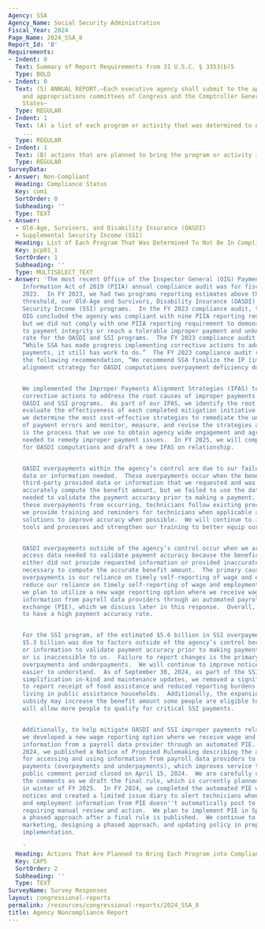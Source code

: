 ```yaml
---
Agency: SSA
Agency_Name: Social Security Administration
Fiscal_Year: 2024
Page_Name: 2024_SSA_8
Report_Id: '8'
Requirements:
- Indent: 0
  Text: Summary of Report Requirements from 31 U.S.C. § 3353(b)5
  Type: BOLD
- Indent: 0
  Text: (5) ANNUAL REPORT.—Each executive agency shall submit to the appropriate authorizing
    and appropriations committees of Congress and the Comptroller General of the United
    States—
  Type: REGULAR
- Indent: 1
  Text: (A) a list of each program or activity that was determined to not be in compliance
    ...
  Type: REGULAR
- Indent: 1
  Text: (B) actions that are planned to bring the program or activity into compliance.
  Type: REGULAR
SurveyData:
- Answer: Non-Compliant
  Heading: Compliance Status
  Key: com1
  SortOrder: 0
  Subheading: ''
  Type: TEXT
- Answer:
  - Old-Age, Survivors, and Disability Insurance (OASDI)
  - Supplemental Security Income (SSI)
  Heading: List of Each Program That Was Determined To Not Be In Compliance
  Key: pcp01_1
  SortOrder: 1
  Subheading: ''
  Type: MULTISELECT_TEXT
- Answer: 'The most recent Office of the Inspector General (OIG) Payment Integrity
    Information Act of 2019 (PIIA) annual compliance audit was for fiscal year (FY)
    2023.  In FY 2023, we had two programs reporting estimates above the statutory
    threshold, our Old-Age and Survivors, Disability Insurance (OASDI) and Supplemental
    Security Income (SSI) programs.  In the FY 2023 compliance audit, the Social Security
    OIG concluded the agency was compliant with nine PIIA reporting requirements,
    but we did not comply with one PIIA reporting requirement to demonstrate improvements
    to payment integrity or reach a tolerable improper payment and unknown payment
    rate for the OASDI and SSI programs.  The FY 2023 compliance audit report stated,
    “While SSA has made progress implementing corrective actions to address improper
    payments, it still has work to do.”  The FY 2023 compliance audit report included
    the following recommendation, “We recommend SSA finalize the IP [improper payments]
    alignment strategy for OASDI computations overpayment deficiency dollars.”


    We implemented the Improper Payments Alignment Strategies (IPAS) to focus on our
    corrective actions to address the root causes of improper payments in both the
    OASDI and SSI programs.  As part of our IPAS, we identify the root causes and
    evaluate the effectiveness of each completed mitigation initiative.  Additionally,
    we determine the most cost-effective strategies to remediate the underlying causes
    of payment errors and monitor, measure, and revise the strategies as needed.  IPAS
    is the process that we use to obtain agency wide engagement and agreement on actions
    needed to remedy improper payment issues.  In FY 2025, we will complete the IPAS
    for OASDI computations and draft a new IPAS on relationship.


    OASDI overpayments within the agency’s control are due to our failure to access
    data or information needed.  These overpayments occur when the beneficiary or
    third-party provided data or information that we requested and was necessary to
    accurately compute the benefit amount, but we failed to use the data or information
    needed to validate the payment accuracy prior to making a payment.  To prevent
    these overpayments from occurring, technicians follow existing procedures, and
    we provide training and reminders for technicians when applicable and automation
    solutions to improve accuracy when possible.  We will continue to improve technician
    tools and processes and strengthen our training to better equip our workforce.


    OASDI overpayments outside of the agency’s control occur when we are unable to
    access data needed to validate payment accuracy because the beneficiary or a third-party
    either did not provide requested information or provided inaccurate information
    necessary to compute the accurate benefit amount.  The primary cause of these
    overpayments is our reliance on timely self-reporting of wage and employment.  To
    reduce our reliance on timely self-reporting of wage and employment information,
    we plan to utilize a new wage reporting option where we receive wage and employment
    information from payroll data providers through an automated payroll information
    exchange (PIE), which we discuss later in this response.  Overall, we continue
    to have a high payment accuracy rate.


    For the SSI program, of the estimated $5.6 billion in SSI overpayments, approximately
    $5.3 billion was due to factors outside of the agency’s control because the data
    or information to validate payment accuracy prior to making payment does not exist
    or is inaccessible to us.  Failure to report changes is the primary cause of both
    overpayments and underpayments.  We will continue to improve notices to make it
    easier to understand.  As of September 30, 2024, as part of the SSI regulation
    simplification in-kind and maintenance updates, we removed a significant burden
    to report receipt of food assistance and reduced reporting burdens for individuals
    living in public assistance households.  Additionally, the expansion of the rental
    subsidy may increase the benefit amount some people are eligible to receive and
    will allow more people to qualify for critical SSI payments.


    Additionally, to help mitigate OASDI and SSI improper payments related to wages,
    we developed a new wage reporting option where we receive wage and employment
    information from a payroll data provider through an automated PIE.  In February
    2024, we published a Notice of Proposed Rulemaking describing the agency’s plans
    for accessing and using information from payroll data providers to reduce improper
    payments (overpayments and underpayments), which improves service to customers.  The
    public comment period closed on April 15, 2024.  We are carefully considering
    the comments as we draft the final rule, which is currently planned for publication
    in winter of FY 2025.  In FY 2024, we completed the automated PIE wage reporting
    notices and created a limited issue diary to alert technicians when incoming wage
    and employment information from PIE doesn''t automatically post to the SSI record,
    requiring manual review and action.  We plan to implement PIE in Spring 2025 through
    a phased approach after a final rule is published.  We continue to work on training,
    marketing, designing a phased approach, and updating policy in preparation for
    implementation.

    '
  Heading: Actions That Are Planned to Bring Each Program into Compliance
  Key: CAP5
  SortOrder: 2
  Subheading: ''
  Type: TEXT
SurveyName: Survey Responses
layout: congressional-reports
permalink: /resources/congressional-reports/2024_SSA_8
title: Agency Noncompliance Report
---
```

